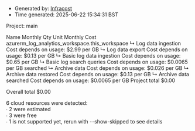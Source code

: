- Generated by: [Infracost](https://infracost.io)
- Time generated: 2025-06-22 15:34:31 BST

Project: main

Name Monthly Qty Unit Monthly Cost azurerm\_log\_analytics\_workspace.this\_workspace ↳ Log data ingestion Cost depends on usage: $2.99 per GB ↳ Log data export Cost depends on usage: $0.13 per GB ↳ Basic log data ingestion Cost depends on usage: $0.65 per GB ↳ Basic log search queries Cost depends on usage: $0.0065 per GB searched ↳ Archive data Cost depends on usage: $0.026 per GB ↳ Archive data restored Cost depends on usage: $0.13 per GB ↳ Archive data searched Cost depends on usage: $0.0065 per GB Project total $0.00

Overall total $0.00

6 cloud resources were detected:  
∙ 2 were estimated  
∙ 3 were free  
∙ 1 is not supported yet, rerun with --show-skipped to see details